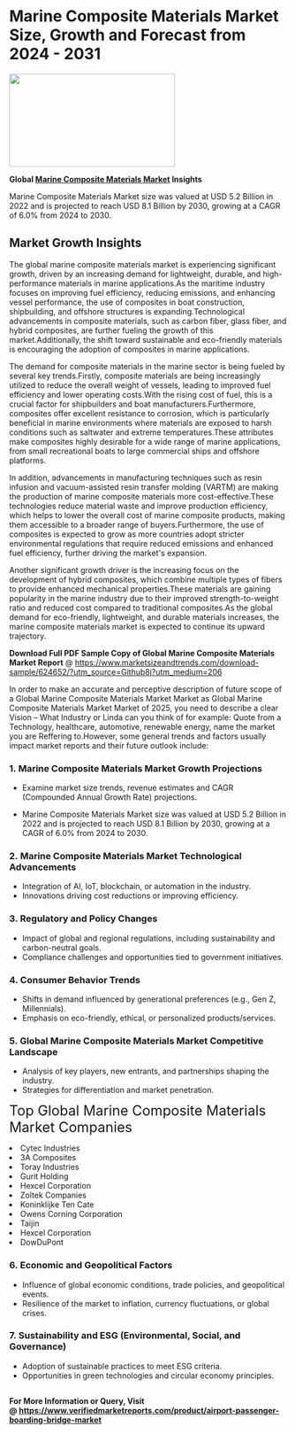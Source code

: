 <H1>Marine Composite Materials Market Size, Growth and Forecast from 2024 - 2031</H1><img class="aligncenter size-medium wp-image-584254" src="https://thirdeyenews.in/wp-content/uploads/2024/09/Global-Market-Research-300x168.jpeg" alt="" width="300" height="168" /><p><strong>Global&nbsp;<a href="https://www.marketsizeandtrends.com/download-sample/624652/?utm_source=Github8j?utm_medium=206">Marine Composite Materials Market</a> Insights</strong></p><p>Marine Composite Materials Market size was valued at USD 5.2 Billion in 2022 and is projected to reach USD 8.1 Billion by 2030, growing at a CAGR of 6.0% from 2024 to 2030.</p><p><h2>Market Growth Insights</h2> <p>The global marine composite materials market is experiencing significant growth, driven by an increasing demand for lightweight, durable, and high-performance materials in marine applications.As the maritime industry focuses on improving fuel efficiency, reducing emissions, and enhancing vessel performance, the use of composites in boat construction, shipbuilding, and offshore structures is expanding.Technological advancements in composite materials, such as carbon fiber, glass fiber, and hybrid composites, are further fueling the growth of this market.Additionally, the shift toward sustainable and eco-friendly materials is encouraging the adoption of composites in marine applications.</p> <p>The demand for composite materials in the marine sector is being fueled by several key trends.Firstly, composite materials are being increasingly utilized to reduce the overall weight of vessels, leading to improved fuel efficiency and lower operating costs.With the rising cost of fuel, this is a crucial factor for shipbuilders and boat manufacturers.Furthermore, composites offer excellent resistance to corrosion, which is particularly beneficial in marine environments where materials are exposed to harsh conditions such as saltwater and extreme temperatures.These attributes make composites highly desirable for a wide range of marine applications, from small recreational boats to large commercial ships and offshore platforms.</p> <p>In addition, advancements in manufacturing techniques such as resin infusion and vacuum-assisted resin transfer molding (VARTM) are making the production of marine composite materials more cost-effective.These technologies reduce material waste and improve production efficiency, which helps to lower the overall cost of marine composite products, making them accessible to a broader range of buyers.Furthermore, the use of composites is expected to grow as more countries adopt stricter environmental regulations that require reduced emissions and enhanced fuel efficiency, further driving the market's expansion.</p> <p>Another significant growth driver is the increasing focus on the development of hybrid composites, which combine multiple types of fibers to provide enhanced mechanical properties.These materials are gaining popularity in the marine industry due to their improved strength-to-weight ratio and reduced cost compared to traditional composites.As the global demand for eco-friendly, lightweight, and durable materials increases, the marine composite materials market is expected to continue its upward trajectory.</p> <p><span class=""><strong>Download Full PDF Sample Copy of Global Marine Composite Materials Market Report</strong> @ <a href="https://www.marketsizeandtrends.com/download-sample/624652/?utm_source=Github8j?utm_medium=206" target="_blank">https://www.marketsizeandtrends.com/download-sample/624652/?utm_source=Github8j?utm_medium=206</a></span></p><p>In order to make an accurate and perceptive description of future scope of a Global&nbsp;Marine Composite Materials Market Market as Global&nbsp;Marine Composite Materials Market Market of 2025, you need to describe a clear Vision &ndash; What Industry or Linda can you think of for example: Quote from a Technology, healthcare, automotive, renewable energy, name the market you are Reffering to.However, some general trends and factors usually impact market reports and their future outlook include:</p><h3>1.&nbsp;<strong>Marine Composite Materials Market Growth Projections</strong></h3><ul><li>Examine market size trends, revenue estimates and CAGR (Compounded Annual Growth Rate) projections.</li><li><p>Marine Composite Materials Market size was valued at USD 5.2 Billion in 2022 and is projected to reach USD 8.1 Billion by 2030, growing at a CAGR of 6.0% from 2024 to 2030.</p></li></ul><h3>2.&nbsp;<strong>Marine Composite Materials Market Technological Advancements</strong></h3><ul><li>Integration of AI, IoT, blockchain, or automation in the industry.</li><li>Innovations driving cost reductions or improving efficiency.</li></ul><h3>3.&nbsp;<strong>Regulatory and Policy Changes</strong></h3><ul><li>Impact of global and regional regulations, including sustainability and carbon-neutral goals.</li><li>Compliance challenges and opportunities tied to government initiatives.</li></ul><h3>4.&nbsp;<strong>Consumer Behavior Trends</strong></h3><ul><li>Shifts in demand influenced by generational preferences (e.g., Gen Z, Millennials).</li><li>Emphasis on eco-friendly, ethical, or personalized products/services.</li></ul><h3>5.&nbsp;<strong>Global Marine Composite Materials Market Competitive Landscape</strong></h3><ul><li>Analysis of key players, new entrants, and partnerships shaping the industry.</li><li>Strategies for differentiation and market penetration.</li></ul><p data-pm-slice="1 1 []"><span style="color: inherit; font-family: inherit; font-size: 25px;">Top Global Marine Composite Materials Market Companies</span></p><div class="" data-test-id=""><p><li>Cytec Industries</li><li> 3A Composites</li><li> Toray Industries</li><li> Gurit Holding</li><li> Hexcel Corporation</li><li> Zoltek Companies</li><li> Koninklijke Ten Cate</li><li> Owens Corning Corporation</li><li> Taijin</li><li> Hexcel Corporation</li><li> DowDuPont</li></p></div><h3>6.&nbsp;<strong>Economic and Geopolitical Factors</strong></h3><ul><li>Influence of global economic conditions, trade policies, and geopolitical events.</li><li>Resilience of the market to inflation, currency fluctuations, or global crises.</li></ul><h3>7.&nbsp;<strong>Sustainability and ESG (Environmental, Social, and Governance)</strong></h3><ul><li>Adoption of sustainable practices to meet ESG criteria.</li><li>Opportunities in green technologies and circular economy principles.</li></ul><h2><strong style="font-size: 14px;">For More Information or Query, Visit @&nbsp;</strong><a style="background-color: #ffffff; font-size: 14px;" href="https://www.marketsizeandtrends.com/report/marine-composite-materials-market/" target="_blank">https://www.verifiedmarketreports.com/product/airport-passenger-boarding-bridge-market</a></h2>